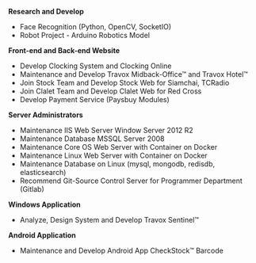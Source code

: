 **Research and Develop**
- Face Recognition (Python, OpenCV, SocketIO)
- Robot Project - Arduino Robotics Model

**Front-end and Back-end Website**
- Develop Clocking System and Clocking Online
- Maintenance and Develop Travox Midback-Office™ and Travox Hotel™ 
- Join Stock Team and Develop Stock Web for Siamchai, TCRadio 
- Join Clalet Team and Develop Clalet Web for Red Cross
- Develop Payment Service (Paysbuy Modules)

**Server Administrators**
- Maintenance IIS Web Server Window Server 2012 R2
- Maintenance Database MSSQL Server 2008 
- Maintenance Core OS Web Server with Container on Docker
- Maintenance Linux Web Server with Container on Docker
- Maintenance Database on Linux (mysql, mongodb, redisdb, elasticsearch)
- Recommend Git-Source Control Server for Programmer Department (Gitlab)

**Windows Application**
- Analyze, Design System and Develop Travox Sentinel™ 

**Android Application**
- Maintenance and Develop Android App CheckStock™ Barcode

